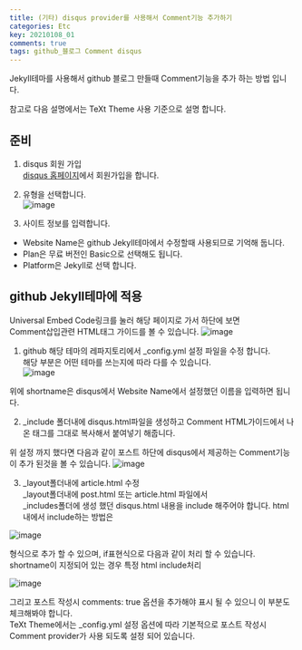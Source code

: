 ```yaml
---
title: (기타) disqus provider를 사용해서 Comment기능 추가하기
categories: Etc
key: 20210108_01
comments: true
tags: github_블로그 Comment disqus
---
```


Jekyll테마를 사용해서 github 블로그 만들때 Comment기능을 추가 하는 방법 입니다.

참고로 다음 설명에서는 TeXt Theme 사용 기준으로 설명 합니다.

<!--more-->

준비
-

1. disqus 회원 가입<br/>
[disqus 홈페이지](https://disqus.com)에서 회원가입을 합니다.

2. 유형을 선택합니다.<br/>
![image](https://user-images.githubusercontent.com/13028129/148637708-1dc99104-d9f7-426d-885c-e8ed81baf184.png)

3. 사이트 정보를 입력합니다.<br/>
- Website Name은 github Jekyll테마에서 수정할때 사용되므로 기억해 둡니다.<br/>
- Plan은 무료 버전인 Basic으로 선택해도 됩니다.
- Platform은 Jekyll로 선택 합니다.

github Jekyll테마에 적용
-

Universal Embed Code링크를 눌러 해당 페이지로 가서 하단에 보면<br/>
Comment삽입관련 HTML태그 가이드를 볼 수 있습니다.
![image](https://user-images.githubusercontent.com/13028129/148637917-37d63e23-e1c4-4767-a2e6-663a7d714d93.png)


1. github 해당 테마의 레파지토리에서 _config.yml 설정 파일을 수정 합니다.<br/>
해당 부분은 어떤 테마를 쓰는지에 따라 다를 수 있습니다.<br/>
![image](https://user-images.githubusercontent.com/13028129/148639178-b0af0c9c-4306-4b30-a24a-7dab9f902e97.png)

위에 shortname은 disqus에서 Website Name에서 설정했던 이름을 입력하면 됩니다.

2. _include 폴더내에 disqus.html파일을 생성하고 Comment HTML가이드에서 나온 태그를 그대로 복사해서 붙여넣기 해줍니다.

위 설정 까지 했다면 다음과 같이 포스트 하단에 disqus에서 제공하는 Comment기능이 추가 된것을 볼 수 있습니다.
![image](https://user-images.githubusercontent.com/13028129/148647444-691063dd-76ee-45e2-ad79-e3f0f3c0aa49.png)


3. _layout폴더내에 article.html 수정<br/>
_layout폴더내에 post.html 또는 article.html 파일에서<br/>
_includes폴더에 생성 했던 disqus.html 내용을 include 해주어야 합니다.
html내에서 include하는 방법은

![image](https://user-images.githubusercontent.com/13028129/148648727-6317384c-d3cf-43d4-9998-9b923518f5da.png)

형식으로 추가 할 수 있으며, if표현식으로 다음과 같이 처리 할 수 있습니다.<br/>
shortname이 지정되어 있는 경우 특정 html include처리

![image](https://user-images.githubusercontent.com/13028129/148648740-01e3a83e-11b6-451b-afc8-b5df7d370e18.png)

그리고 포스트 작성시 comments: true 옵션을 추가해야 표시 될 수 있으니 이 부분도 체크해봐야 합니다.<br/>
TeXt Theme에서는 _config.yml 설정 옵션에 따라 기본적으로 포스트 작성시 Comment provider가 사용 되도록 설정 되어 있습니다.
